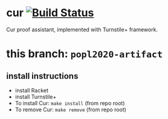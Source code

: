 cur [![Build Status](https://travis-ci.org/stchang/cur.svg?branch=popl2020-artifact)](https://travis-ci.org/stchang/cur/)
===

Cur proof assistant, implemented with Turnstile+ framework.

this branch: `popl2020-artifact`
=============================

## install instructions
  - install Racket
  - install Turnstile+
  - To install Cur: `make install` (from repo root)
  - To remove Cur: `make remove` (from repo root)
